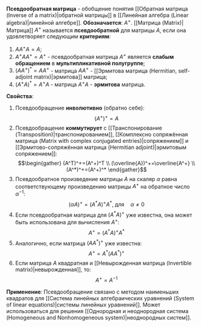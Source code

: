 **Псевдообратная матрица** - обобщение понятия [[Обратная матрица (Inverse of a matrix)|обратной матрицы]] в [[Линейная алгебра (Linear algebra)|линейной алгебре]]. **Обозначается**: $A^+$.
[[Матрица (Matrix)|Матрица]] $A^+$ называется **псевдообратной** для матрицы $A$, если она удовлетворяет следующим **критериям**:
1. $AA^+A=A$;
2. $A^+AA^+=A^+$ - псевдообратная матрица $A^+$ является **слабым обращением** в **мультипликативной полугруппе**;
3. $(AA^+)^*=AA^+$ - матрица $AA^+$ - [[Эрмитова матрица (Hermitian, self-adjoint matrix)|эрмитова]] матрица;
4. $(A^+A)^*=A^+A$ - матрица $A^+A$ - **эрмитова** матрица.

**Свойства**:
1. Псевдообращение **инволютивно** (обратно себе):$$(A^+)^+=A$$
2. Псевдообращение **коммутирует** с [[Транспонирование (Transposition)|транспонированием]], [[Комплексно сопряжённая матрица (Matrix with complex conjugated entries)|сопряжением]] и [[Эрмитово-сопряжённая матрица (Hermitian adjoint)|эрмитовым сопряжением]]:$$\begin{gather}  (A^T)^+=(A^+)^T \\ (\overline{A})^+=\overline{A^+} \\  (A^*)^+=(A^+)^* \end{gather}$$
3. Псевдообратное произведение матрицы $A$ на скаляр $\alpha$ равна соответствующему произведению матрицы $A^+$ на обратное число $\alpha^{-1}$:$$(\alpha A)^+=(A^*A)^+A^*,\ \text{для}\quad \alpha\neq 0$$
4. Если псевдообратная матрица для $(A^*A)^+$ уже известна, она может быть использована для вычисления $A^+$:$$A^+=(A^*A)^+A^*$$
5. Аналогично, если матрица $(AA^*)^+$ уже известна:$$A^+=A^*(AA^*)^+$$
6. Если матрица $A$ квадратная и [[Невырожденная матрица (Invertible matrix)|невырожденная]], то:$$A^+=A^{-1}$$

**Применение**: Псевдообращение связано с методом наименьших квадратов для [[Система линейных алгебраических уравнений (System of linear equations)|системы линейных уравнений]]. Может использоваться для решения [[Однородная и неоднородная система (Homogeneous and Nonhomogeneous system)|неоднородных систем]].
